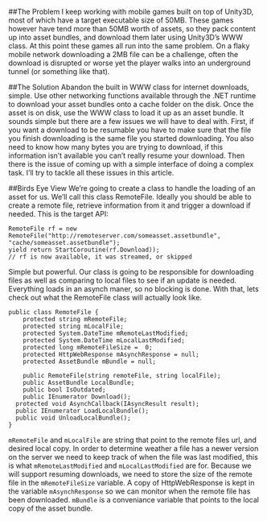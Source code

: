 ##The Problem
I keep working with mobile games built on top of Unity3D, most of which have a target executable size of 50MB. These games however have tend more than 50MB worth of assets, so they pack content up into asset bundles, and download them later using Unity3D’s WWW class. At this point these games all run into the same problem. On a flaky mobile network downloading a 2MB file can be a challenge, often the download is disrupted or worse yet the player walks into an underground tunnel (or something like that). 

##The Solution
Abandon the built in WWW class for internet downloads, simple. Use other networking functions available through the .NET runtime to download your asset bundles onto a cache folder on the disk. Once the asset is on disk, use the WWW class to load it up as an asset bundle. It sounds simple but there are a few issues we will have to deal with. First, if you want a download to be resumable you have to make sure that the file you finish downloading is the same file you started downloading. You also need to know how many bytes you are trying to download, if this information isn’t available you can’t really resume your download. Then there is the issue of coming up with a simple interface of doing a complex task. I’ll try to tackle all these issues in this article.

##Birds Eye View
We’re going to create a class to handle the loading of an asset for us. We’ll call this class RemoteFile. Ideally you should be able to create a remote file, retrieve information from it and trigger a download if needed. This is the target API:
```
RemoteFile rf = new RemoteFile("http://remoteserver.com/someasset.assetbundle", "cache/someasset.assetbundle");
yield return StartCoroutine(rf.Download));
// rf is now available, it was streamed, or skipped 
```
Simple but powerful. Our class is going to be responsible for downloading files as well as comparing to local files to see if an update is needed. Everything loads in an asynch maner, so no blocking is done. With that, lets check out what the RemoteFile class will actually look like.
```
public class RemoteFile {
	protected string mRemoteFile;
	protected string mLocalFile;
	protected System.DateTime mRemoteLastModified;
	protected System.DateTime mLocalLastModified;
	protected long mRemoteFileSize =  0;
	protected HttpWebResponse mAsynchResponse = null;
	protected AssetBundle mBundle = null;
	
	public RemoteFile(string remoteFile, string localFile);
	public AssetBundle LocalBundle;
	public bool IsOutdated;
	public IEnumerator Download();
  protected void AsynchCallback(IAsyncResult result);
  public IEnumerator LoadLocalBundle();
  public void UnloadLocalBundle();
}
```
```mRemoteFile``` and ```mLocalFile``` are string that point to the remote files url, and desired local copy. In order to determine weather a file has a newer version on the server we need to keep track of when the file was last modified, this is what ```mRemoteLastModified``` and ```mLocalLastModified``` are for. Because we will support resuming downloads, we need to store the size of the remote file in the ```mRemoteFileSize``` variable. A copy of HttpWebResponse is kept in the variable ```mAsynchResponse``` so we can monitor when the remote file has been downloaded. ```mBundle``` is a conveniance variable that points to the local copy of the asset bundle.
